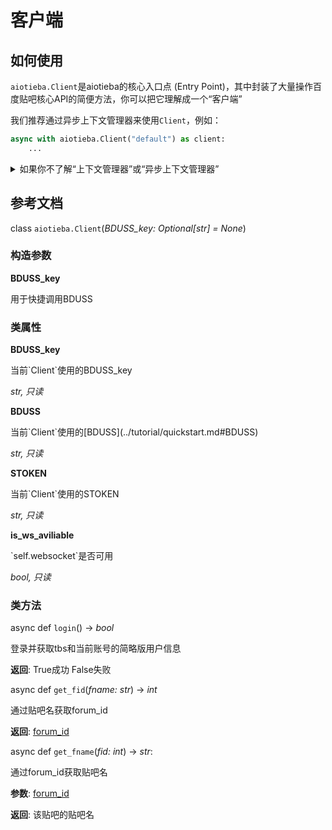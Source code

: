 # 客户端

## 如何使用

`aiotieba.Client`是aiotieba的核心入口点 (Entry Point)，其中封装了大量操作百度贴吧核心API的简便方法，你可以把它理解成一个“客户端”

我们推荐通过异步上下文管理器来使用`Client`，例如：

```python
async with aiotieba.Client("default") as client:
    ...
```

<details markdown="1"><summary>如果你不了解“上下文管理器”或“异步上下文管理器”</summary>

你可以阅读以下文章快速入门

+ [python黑魔法-上下文管理器](https://piaosanlang.gitbooks.io/faq/content/tornado/pythonhei-mo-6cd5-shang-xia-wen-guan-li-qi-ff08-contextor.html) 中文解读上下文管理器
+ [详解asyncio之异步上下文管理器](https://cloud.tencent.com/developer/article/1488125) 中文解读异步上下文管理器
+ [PEP-492](https://peps.python.org/pep-0492/#asynchronous-context-managers-and-async-with) 异步上下文管理器的PEP标准
+ [Why do we need `async for` and `async with`?](https://stackoverflow.com/questions/67092070/why-do-we-need-async-for-and-async-with) 深入解读`async for`和`async with`的作用

</details>

## 参考文档

class `aiotieba.Client`(*BDUSS_key: Optional[str] = None*)


### 构造参数

**BDUSS_key**

<div class="docstring" markdown="1">
用于快捷调用BDUSS
</div>


### 类属性

**BDUSS_key**

<div class="docstring" markdown="1">
当前`Client`使用的BDUSS_key

*str, 只读*
</div>

**BDUSS** 

<div class="docstring" markdown="1">
当前`Client`使用的[BDUSS](../tutorial/quickstart.md#BDUSS)

*str, 只读*
</div>

**STOKEN**

<div class="docstring" markdown="1">
当前`Client`使用的STOKEN

*str, 只读*
</div>

**is_ws_aviliable**

<div class="docstring" markdown="1">
`self.websocket`是否可用

*bool, 只读*
</div>


### 类方法

async def `login`() -> *bool*

<div class="docstring" markdown="1">
登录并获取tbs和当前账号的简略版用户信息

**返回**: True成功 False失败
</div>

async def `get_fid`(*fname: str*) -> *int*

<div class="docstring" markdown="1">
通过贴吧名获取forum_id

**返回**: [forum_id](../tutorial/quickstart.md#forum_id)
</div>

async def `get_fname`(*fid: int*) -> *str*:

<div class="docstring" markdown="1">
通过forum_id获取贴吧名

**参数**: [forum_id](../tutorial/quickstart.md#forum_id)

**返回**: 该贴吧的贴吧名
</div>
